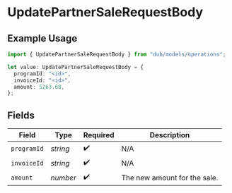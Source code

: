 # UpdatePartnerSaleRequestBody

## Example Usage

```typescript
import { UpdatePartnerSaleRequestBody } from "dub/models/operations";

let value: UpdatePartnerSaleRequestBody = {
  programId: "<id>",
  invoiceId: "<id>",
  amount: 5263.68,
};
```

## Fields

| Field                        | Type                         | Required                     | Description                  |
| ---------------------------- | ---------------------------- | ---------------------------- | ---------------------------- |
| `programId`                  | *string*                     | :heavy_check_mark:           | N/A                          |
| `invoiceId`                  | *string*                     | :heavy_check_mark:           | N/A                          |
| `amount`                     | *number*                     | :heavy_check_mark:           | The new amount for the sale. |